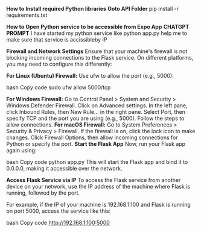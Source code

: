 **How to Install required Python libraries**
**Goto API Folder**
pip install -r requirements.txt


**How to Open Python service to be accessible from Expo App**
**CHATGPT PROMPT**
I have started my python service like python app.py
help me to make sure that service is accissibleby IP

**Firewall and Network Settings**
Ensure that your machine's firewall is not blocking incoming connections to the Flask service. On different platforms, you may need to configure this differently:

**For Linux (Ubuntu) Firewall:**
Use ufw to allow the port (e.g., 5000):

bash
Copy code
sudo ufw allow 5000/tcp

**For Windows Firewall:**
Go to Control Panel > System and Security > Windows Defender Firewall.
Click on Advanced settings.
In the left pane, click Inbound Rules, then New Rule... in the right pane.
Select Port, then specify TCP and the port you are using (e.g., 5000).
Follow the steps to allow connections.
**For macOS Firewall:**
Go to System Preferences > Security & Privacy > Firewall.
If the firewall is on, click the lock icon to make changes.
Click Firewall Options, then allow incoming connections for Python or specify the port.
**Start the Flask App**
Now, run your Flask app again using:

bash
Copy code
python app.py
This will start the Flask app and bind it to 0.0.0.0, making it accessible over the network.

**Access Flask Service via IP**
To access the Flask service from another device on your network, use the IP address of the machine where Flask is running, followed by the port.

For example, if the IP of your machine is 192.168.1.100 and Flask is running on port 5000, access the service like this:

bash
Copy code
http://192.168.1.100:5000